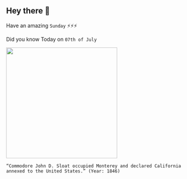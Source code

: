 ## Hey there 👋
Have an amazing `Sunday` ⚡⚡⚡

Did you know Today on `07th of July`
 
 [<img src="https://upload.wikimedia.org/wikipedia/commons/5/50/SanPasqual.jpg" width="300" />](http://www.militarymuseum.org/Sloat.html) 
 ```
“Commodore John D. Sloat occupied Monterey and declared California annexed to the United States.” (Year: 1846)
```

